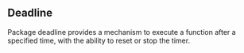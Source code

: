 ## Deadline

Package deadline provides a mechanism to execute a function after a specified time, with the ability to reset or
stop the timer.
